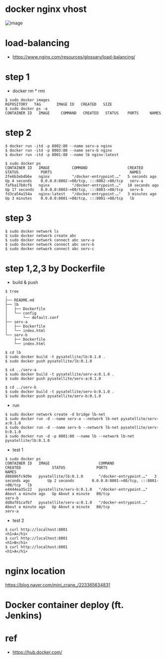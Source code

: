 # docker nginx vhost

![image](https://github.com/pySatellite/docker-nginx-vhost/assets/87309910/878eaf6a-18bc-4467-8b3f-5086de8ff3a1)

# load-balancing
- https://www.nginx.com/resources/glossary/load-balancing/

# step 1
- docker rm * rmi
```
$ sudo docker images
REPOSITORY   TAG       IMAGE ID   CREATED   SIZE
$ sudo docker ps -a
CONTAINER ID   IMAGE     COMMAND   CREATED   STATUS    PORTS     NAMES
```

# step 2
```
$ docker run -itd -p 8002:80 --name serv-a nginx
$ docker run -itd -p 8003:80 --name serv-b nginx
$ docker run -itd -p 8001:80 --name lb nginx:latest

$ sudo docker ps
CONTAINER ID   IMAGE          COMMAND                  CREATED          STATUS          PORTS                                   NAMES
2fe6b3ebdb6e   nginx          "/docker-entrypoint.…"   5 seconds ago    Up 4 seconds    0.0.0.0:8002->80/tcp, :::8002->80/tcp   serv-a
fafba17b8cf6   nginx          "/docker-entrypoint.…"   18 seconds ago   Up 17 seconds   0.0.0.0:8003->80/tcp, :::8003->80/tcp   serv-b
fd3ca54a154a   nginx:latest   "/docker-entrypoint.…"   3 minutes ago    Up 3 minutes    0.0.0.0:8001->80/tcp, :::8001->80/tcp   lb
```

# step 3
```
$ sudo docker network ls
$ sudo docker network create abc
$ sudo docker network connect abc serv-a
$ sudo docker network connect abc serv-b
$ sudo docker network connect abc serv-c
```

# step 1,2,3 by Dockerfile
- build & push
```
$ tree
.
├── README.md
├── lb
│   ├── Dockerfile
│   └── config
│       └── default.conf
├── serv-a
│   ├── Dockerfile
│   └── index.html
└── serv-b
    ├── Dockerfile
    └── index.html

$ cd lb
$ sudo docker build -t pysatellite/lb:0.1.0 .
$ sudo docker push pysatellite/lb:0.1.0

$ cd ../serv-a
$ sudo docker build -t pysatellite/serv-a:0.1.0 .
$ sudo docker push pysatellite/serv-a:0.1.0

$ cd ../serv-b
$ sudo docker build -t pysatellite/serv-b:0.1.0 .
$ sudo docker push pysatellite/serv-b:0.1.0

```

- run
```
$ sudo docker network create -d bridge lb-net
$ sudo docker run -d --name serv-a --network lb-net pysatellite/serv-a:0.1.0
$ sudo docker run -d --name serv-b --network lb-net pysatellite/serv-b:0.1.0
$ sudo docker run -d -p 8001:80 --name lb --network lb-net pysatellite/lb:0.1.0
```

- test 1
```
$ sudo docker ps
CONTAINER ID   IMAGE                      COMMAND                  CREATED              STATUS              PORTS                                   NAMES
d86886fc9d9e   pysatellite/lb:0.1.0       "/docker-entrypoint.…"   3 seconds ago        Up 2 seconds        0.0.0.0:8001->80/tcp, :::8001->80/tcp   lb
e4444ea35c22   pysatellite/serv-b:0.1.0   "/docker-entrypoint.…"   About a minute ago   Up About a minute   80/tcp                                  serv-b
dd8af81cafb7   pysatellite/serv-a:0.1.0   "/docker-entrypoint.…"   About a minute ago   Up About a minute   80/tcp                                  serv-a
```

- test 2
```
$ curl http://localhost:8001
<h1>A</h1>
$ curl http://localhost:8001
<h1>B</h1>
$ curl http://localhost:8001
<h1>A</h1>
```

# nginx location 
https://blog.naver.com/mini_crane_/223365634831

# Docker container deploy (ft. Jenkins)
 
# ref
- https://hub.docker.com/

